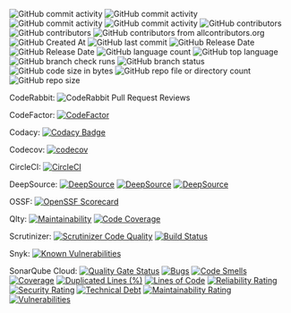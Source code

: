 ![GitHub commit activity](https://img.shields.io/github/commit-activity/w/LCSOGthb/AirMerge)
![GitHub commit activity](https://img.shields.io/github/commit-activity/m/LCSOGthb/AirMerge)
![GitHub commit activity](https://img.shields.io/github/commit-activity/y/LCSOGthb/AirMerge)
![GitHub commit activity](https://img.shields.io/github/commit-activity/t/LCSOGthb/AirMerge)
![GitHub contributors](https://img.shields.io/github/contributors/LCSOGthb/AirMerge)
![GitHub contributors](https://img.shields.io/github/contributors-anon/LCSOGthb/AirMerge)
![GitHub contributors from allcontributors.org](https://img.shields.io/github/all-contributors/LCSOGthb/AirMerge)
![GitHub Created At](https://img.shields.io/github/created-at/LCSOGthb/AirMerge)
![GitHub last commit](https://img.shields.io/github/last-commit/LCSOGthb/AirMerge)
![GitHub Release Date](https://img.shields.io/github/release-date/LCSOGthb/AirMerge)
![GitHub Release Date](https://img.shields.io/github/release-date-pre/LCSOGthb/AirMerge)
![GitHub language count](https://img.shields.io/github/languages/count/LCSOGthb/AirMerge)
![GitHub top language](https://img.shields.io/github/languages/top/LCSOGthb/AirMerge)
![GitHub branch check runs](https://img.shields.io/github/check-runs/LCSOGthb/AirMerge/main)
![GitHub branch status](https://img.shields.io/github/checks-status/LCSOGthb/AirMerge/main)
![GitHub code size in bytes](https://img.shields.io/github/languages/code-size/LCSOGthb/AirMerge)
![GitHub repo file or directory count](https://img.shields.io/github/directory-file-count/LCSOGthb/AirMerge)
![GitHub repo size](https://img.shields.io/github/repo-size/LCSOGthb/AirMerge)

CodeRabbit:
![CodeRabbit Pull Request Reviews](https://img.shields.io/coderabbit/prs/github/LCSOGthb/AirMerge?utm_source=oss&utm_medium=github&utm_campaign=LCSOGthb%2FAirMerge&labelColor=171717&color=FF570A&link=https%3A%2F%2Fcoderabbit.ai&label=CodeRabbit+Reviews)

CodeFactor:
[![CodeFactor](https://www.codefactor.io/repository/github/lcsogthb/airmerge/badge)](https://www.codefactor.io/repository/github/lcsogthb/airmerge)

Codacy:
[![Codacy Badge](https://app.codacy.com/project/badge/Grade/a75355dc334f45a089a81b86ddf44e2c)](https://app.codacy.com/gh/LCSOGthb/AirMerge/dashboard?utm_source=gh&utm_medium=referral&utm_content=&utm_campaign=Badge_grade)

Codecov:
[![codecov](https://codecov.io/github/LCSOGthb/AirMerge/graph/badge.svg?token=32FPe0FucX)](https://codecov.io/github/LCSOGthb/AirMerge)

CircleCI:
[![CircleCI](https://dl.circleci.com/status-badge/img/gh/LCSOGthb/AirMerge/tree/main.svg?style=svg)](https://dl.circleci.com/status-badge/redirect/gh/LCSOGthb/AirMerge/tree/main)

DeepSource:
[![DeepSource](https://app.deepsource.com/gh/LCSOGthb/AirMerge.svg/?label=code+coverage&show_trend=true&token=LJ2nOv3l3JsZKovfH9_UbKjd)](https://app.deepsource.com/gh/LCSOGthb/AirMerge/)
[![DeepSource](https://app.deepsource.com/gh/LCSOGthb/AirMerge.svg/?label=active+issues&show_trend=true&token=LJ2nOv3l3JsZKovfH9_UbKjd)](https://app.deepsource.com/gh/LCSOGthb/AirMerge/)
[![DeepSource](https://app.deepsource.com/gh/LCSOGthb/AirMerge.svg/?label=resolved+issues&show_trend=true&token=LJ2nOv3l3JsZKovfH9_UbKjd)](https://app.deepsource.com/gh/LCSOGthb/AirMerge/)

OSSF:
[![OpenSSF Scorecard](https://api.scorecard.dev/projects/github.com/LCSOGthb/AirMerge/badge)](https://scorecard.dev/viewer/?uri=github.com/LCSOGthb/AirMerge)

Qlty:
[![Maintainability](https://qlty.sh/gh/LCSOGthb/projects/AirMerge/maintainability.svg)](https://qlty.sh/gh/LCSOGthb/projects/AirMerge)
[![Code Coverage](https://qlty.sh/gh/LCSOGthb/projects/AirMerge/coverage.svg)](https://qlty.sh/gh/LCSOGthb/projects/AirMerge)

Scrutinizer:
[![Scrutinizer Code Quality](https://scrutinizer-ci.com/g/LCSOGthb/AirMerge/badges/quality-score.png?b=main)](https://scrutinizer-ci.com/g/LCSOGthb/AirMerge/?branch=main)
[![Build Status](https://scrutinizer-ci.com/g/LCSOGthb/AirMerge/badges/build.png?b=main)](https://scrutinizer-ci.com/g/LCSOGthb/AirMerge/build-status/main)

Snyk:
[![Known Vulnerabilities](https://snyk.io/test/github/LCSOGthb/AirMerge/badge.svg)](https://snyk.io/test/github/LCSOGthb/AirMerge)

SonarQube Cloud:
[![Quality Gate Status](https://sonarcloud.io/api/project_badges/measure?project=LCSOGthb_AirMerge&metric=alert_status)](https://sonarcloud.io/summary/new_code?id=LCSOGthb_AirMerge)
[![Bugs](https://sonarcloud.io/api/project_badges/measure?project=LCSOGthb_AirMerge&metric=bugs)](https://sonarcloud.io/summary/new_code?id=LCSOGthb_AirMerge)
[![Code Smells](https://sonarcloud.io/api/project_badges/measure?project=LCSOGthb_AirMerge&metric=code_smells)](https://sonarcloud.io/summary/new_code?id=LCSOGthb_AirMerge)
[![Coverage](https://sonarcloud.io/api/project_badges/measure?project=LCSOGthb_AirMerge&metric=coverage)](https://sonarcloud.io/summary/new_code?id=LCSOGthb_AirMerge)
[![Duplicated Lines (%)](https://sonarcloud.io/api/project_badges/measure?project=LCSOGthb_AirMerge&metric=duplicated_lines_density)](https://sonarcloud.io/summary/new_code?id=LCSOGthb_AirMerge)
[![Lines of Code](https://sonarcloud.io/api/project_badges/measure?project=LCSOGthb_AirMerge&metric=ncloc)](https://sonarcloud.io/summary/new_code?id=LCSOGthb_AirMerge)
[![Reliability Rating](https://sonarcloud.io/api/project_badges/measure?project=LCSOGthb_AirMerge&metric=reliability_rating)](https://sonarcloud.io/summary/new_code?id=LCSOGthb_AirMerge)
[![Security Rating](https://sonarcloud.io/api/project_badges/measure?project=LCSOGthb_AirMerge&metric=security_rating)](https://sonarcloud.io/summary/new_code?id=LCSOGthb_AirMerge)
[![Technical Debt](https://sonarcloud.io/api/project_badges/measure?project=LCSOGthb_AirMerge&metric=sqale_index)](https://sonarcloud.io/summary/new_code?id=LCSOGthb_AirMerge)
[![Maintainability Rating](https://sonarcloud.io/api/project_badges/measure?project=LCSOGthb_AirMerge&metric=sqale_rating)](https://sonarcloud.io/summary/new_code?id=LCSOGthb_AirMerge)
[![Vulnerabilities](https://sonarcloud.io/api/project_badges/measure?project=LCSOGthb_AirMerge&metric=vulnerabilities)](https://sonarcloud.io/summary/new_code?id=LCSOGthb_AirMerge)

